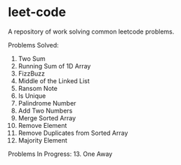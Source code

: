 # leet-code
A repository of work solving common leetcode problems.

Problems Solved:

1. Two Sum
2. Running Sum of 1D Array
3. FizzBuzz
4. Middle of the Linked List
5. Ransom Note
6. Is Unique
7. Palindrome Number
8. Add Two Numbers
9. Merge Sorted Array
10. Remove Element
11. Remove Duplicates from Sorted Array
12. Majority Element

Problems In Progress:
13. One Away
